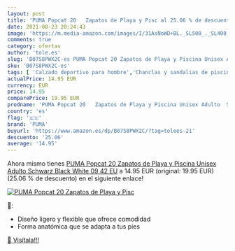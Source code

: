 ```yaml
---
layout: post
title: 'PUMA Popcat 20   Zapatos de Playa y Pisc al 25.06 % de descuento'
date: 2021-08-23 20:24:43
image: 'https://m.media-amazon.com/images/I/31AsNoWD+BL._SL500_._SL400_.jpg'
comments: true
category: ofertas
author: 'tole.es'
slug: 'B07S8PWX2C-es PUMA Popcat 20 Zapatos de Playa y Piscina Unisex Adulto...'
sku: 'B07S8PWX2C-es'
tags: [ 'Calzado deportivo para hombre','Chanclas y sandalias de piscina para hombre','Zapatillas y calzado deportivo para hombre','Zapatos','Zapatos para hombre','Zapatos y complementos','puma','zapatos', ]
actualPrice: 14.95 EUR
currency: EUR
price: 14.95
comparePrice: 19.95 EUR
prodname: 'PUMA Popcat 20   Zapatos de Playa y Piscina Unisex Adulto  Schwarz Black White 09  42 EU'
country: 'es'
flag: '🇪🇸'
brand: 'PUMA'
buyurl: 'https://www.amazon.es/dp/B07S8PWX2C/?tag=tolees-21'
descuento: '25.06'
average: '14.95'
---
```


Ahora mismo tienes [PUMA Popcat 20   Zapatos de Playa y Piscina Unisex Adulto  Schwarz Black White 09  42 EU](https://www.amazon.es/dp/B07S8PWX2C/?tag=tolees-21) a 14.95 EUR (original: 19.95 EUR) (25.06 %  de descuento) en el siguiente enlace!

[![PUMA Popcat 20   Zapatos de Playa y Pisc](https://m.media-amazon.com/images/I/31AsNoWD+BL._SL500_._SL400_.jpg)](https://www.amazon.es/dp/B07S8PWX2C/?tag=tolees-21)

🔎:

- Diseño ligero y flexible que ofrece comodidad
- Forma anatómica que se adapta a tus pies

[🛒 Visítala!!!](https://www.amazon.es/dp/B07S8PWX2C/?tag=tolees-21)
